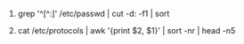 1. grep '^[^:]' /etc/passwd | cut -d: -f1 | sort

2. cat /etc/protocols | awk '{print $2, $1}' | sort -nr | head -n5
